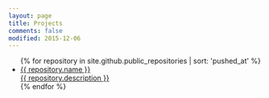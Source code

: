```yaml
---
layout: page
title: Projects
comments: false
modified: 2015-12-06
---
```


<ul>
{% for repository in site.github.public_repositories | sort: 'pushed_at' %}
	<a href="{{ repository.html_url }}">
	<li>
	<div>{{ repository.name }}</div>
	<div>{{ repository.description }}</div>
	</li>
	</a>
{% endfor %}
</ul>
